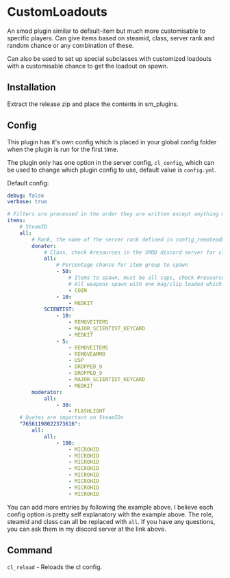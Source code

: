 # CustomLoadouts
An smod plugin similar to default-item but much more customisable to specific players. Can give items based on steamid, class, server rank and random chance or any combination of these.

Can also be used to set up special subclasses with customized loadouts with a customisable chance to get the loadout on spawn.

## Installation

Extract the release zip and place the contents in sm_plugins.

## Config

This plugin has it's own config which is placed in your global config folder when the plugin is run for the first time.

The plugin only has one option in the server config, `cl_config`, which can be used to change which plugin config to use, default value is `config.yml`.

Default config:
```yaml
debug: false
verbose: true

# Filters are processed in the order they are written except anything marked as "all" is always processed before all other entries
items:
    # SteamID
    all:
        # Rank, the name of the server rank defined in config_remoteadmin.txt. NOT THE BADGE, THE VARIABLE NAME
        donator:
            # Class, check #resources in the SMOD discord server for class names
            all:
                # Percentage chance for item group to spawn
                - 50:
                    # Items to spawn, must be all caps, check #resources in the SMOD discord server for item names. You can start with REMOVEITEMS and REMOVEAMMO to delete the existing items/ammo.
                    # All weapons spawn with one mag/clip loaded which cannot be removed, giving ammo adds the ammo directly to the player instead of spawning it as an item in their inventory.
                    - COIN
                - 10:
                    - MEDKIT
            SCIENTIST:
                - 10:
                    - REMOVEITEMS
                    - MAJOR_SCIENTIST_KEYCARD
                    - MEDKIT
                - 5:
                    - REMOVEITEMS
                    - REMOVEAMMO
                    - USP
                    - DROPPED_9
                    - DROPPED_9
                    - MAJOR_SCIENTIST_KEYCARD
                    - MEDKIT
        moderator:
            all:
                - 30:
                    - FLASHLIGHT
    # Quotes are important on SteamIDs
    "76561198022373616":
        all:
            all:
                - 100:
                    - MICROHID
                    - MICROHID
                    - MICROHID
                    - MICROHID
                    - MICROHID
                    - MICROHID
                    - MICROHID
                    - MICROHID
```

You can add more entries by following the example above. I believe each config option is pretty self explanatory with the example above. The role, steamid and class can all be replaced with `all`. If you have any questions, you can ask them in my discord server at the link above.

## Command

`cl_reload` - Reloads the cl config.
